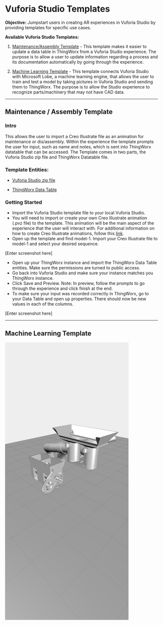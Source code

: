 # Vuforia Studio Templates

**Objective:** Jumpstart users in creating AR experiences in Vuforia Studio by providing templates for specific use cases.

**Available Vuforia Studio Templates:**

1. [Maintenance/Assembly Template](https://github.com/PTC-Education/VuforiaStudioTemplates#Maintenance) - This template makes it easier to update a data table in ThingWorx from a Vuforia Studio experience. The purpose is to allow a user to update information regarding a process and its documentation automatically by going through the experience. 

2. [Machine Learning Template](https://github.com/PTC-Education/VuforiaStudioTemplates#Machine) - This template connects Vuforia Studio with Microsoft Lobe, a machine learning engine, that allows the user to train and test a model by taking pictures in Vuforia Studio and sending them to ThingWorx. The purpose is to allow the Studio experience to recognize parts/machinery that may not have CAD data.

---

## Maintenance / Assembly Template

### Intro 
  This allows the user to import a Creo Illustrate file as an animation for maintenance or dis/assembly. Within the experience the template prompts the user for input, such as name and notes, which is sent into ThingWorx datatable that can be accessed. The Template comes in two parts, the Vuforia Studio zip file and ThingWorx Datatable file.
### Template Entities: 

- [Vuforia Studio zip file](https://github.com/PTC-Education/VuforiaStudioTemplates/blob/main/TW_Image_Training_Demo.zip)

- [ThingWorx Data Table](https://github.com/PTC-Education/VuforiaStudioTemplates/blob/main/TW_Image_Training_Demo.zip)

### Getting Started

- Import the Vuforia Studio template file to your local Vuforia Studio. 
- You will need to import or create your own Creo Illustrate animation (.pvz file) to the template. This animation will be the main aspect of the experience that the user will interact with. For additional information on how to create Creo Illustrate animations, follow this [link](https://support.ptc.com/help/creo/illustrate/r6.1/en/index.html#page/creo_illustrate%2Fgxy1120.html%23).
- Open up the template and find model-1. Import your Creo Illustrate file to model-1 and select your desired sequence. 

[Enter screenshot here]

- Open up your ThingWorx instance and import the ThingWorx Data Table entities. Make sure the permissions are turned to public access. 
- Go back into Vuforia Studio and make sure your instance matches you ThingWorx instance. 
- Click Save and Preview. Note: In preview, follow the prompts to go through the experience and click finish at the end. 
- To make sure your input was recorded correctly in ThingWorx, go to your Data Table and open up properties. There should now be new values in each of the columns.

[Enter screenshot here]


---

## Machine Learning Template


![dicetower](Resources/Keti2.jpg)
